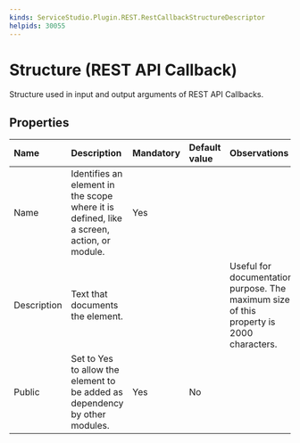 ```yaml
---
kinds: ServiceStudio.Plugin.REST.RestCallbackStructureDescriptor
helpids: 30055
---
```


# Structure \(REST API Callback\)

Structure used in input and output arguments of REST API Callbacks.

## Properties

| Name | Description | Mandatory | Default value | Observations |
| :--- | :--- | :--- | :--- | :--- |
| Name | Identifies an element in the scope where it is defined, like a screen, action, or module. | Yes |  |  |
| Description | Text that documents the element. |  |  | Useful for documentation purpose. The maximum size of this property is 2000 characters. |
| Public | Set to Yes to allow the element to be added as dependency by other modules. | Yes | No |  |

